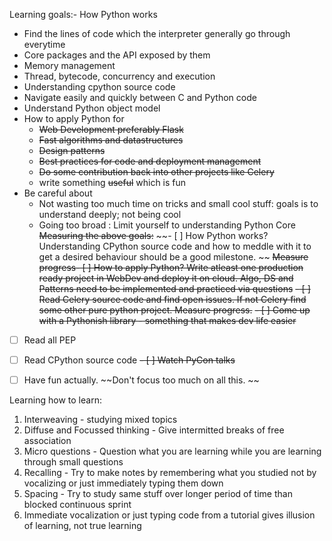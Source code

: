 Learning goals:- 
How Python works
- Find the lines of code which the interpreter generally go through everytime
- Core packages and the API exposed by them
- Memory management
- Thread, bytecode, concurrency and execution
- Understanding cpython source code
- Navigate easily and quickly between C and Python code
- Understand Python object model
- How to apply Python for
  - ~~Web Development preferably Flask~~
  - ~~Fast algorithms and datastructures~~
  - ~~Design patterns~~
  - ~~Best practices for code and deployment management~~
  - ~~Do some contribution back into other projects like Celery~~
  - write something ~~useful~~ which is fun
- Be careful about
  - Not wasting too much time on tricks and small cool stuff: goals is to understand deeply; not being cool
  - Going too broad : Limit yourself to understanding Python Core
~~Measuring the above goals:~~
~~- [ ] How Python works? Understanding CPython source code and how to meddle with it to get a desired behaviour should be a good milestone. ~~
~~Measure progress- [ ] How to apply Python? Write atleast one production ready project in WebDev and deploy it on cloud. Algo, DS and Patterns need to be implemented and practiced via questions~~
~~- [ ] Read Celery source code and find open issues. If not Celery find some other pure python project. Measure progress.~~
~~- [ ] Come up with a Pythonish library - something that makes dev life easier~~
- [ ] Read all PEP
- [ ] Read CPython source code
~~- [ ] Watch PyCon talks~~
- [ ] Have fun actually. ~~Don't focus too much on all this. ~~



Learning how to learn:

1. Interweaving - studying mixed topics
2. Diffuse and Focussed thinking - Give intermitted breaks of free association
3. Micro questions - Question what you are learning while you are learning through small questions
4. Recalling - Try to make notes by remembering what you studied not by vocalizing or just immediately typing them down
5. Spacing - Try to study same stuff over longer period of time than blocked continuous sprint
6. Immediate vocalization or just typing code from a tutorial gives illusion of learning, not true learning
